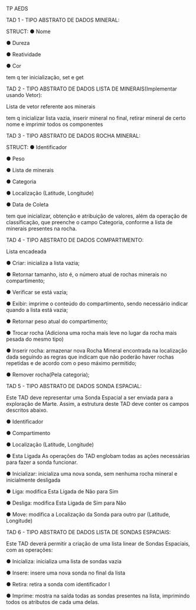 TP AEDS

TAD 1 - TIPO ABSTRATO DE DADOS MINERAL:

STRUCT:
● Nome

● Dureza

● Reatividade

● Cor


tem q ter inicialização, set e get


TAD 2 -  TIPO ABSTRATO DE DADOS LISTA DE MINERAIS(Implementar usando Vetor):

Lista de vetor referente aos minerais

tem q inicializar lista vazia, inserir mineral no final, retirar mineral de certo nome e imprimir todos os componentes

TAD 3 -  TIPO ABSTRATO DE DADOS ROCHA MINERAL:

STRUCT:
 ● Identificador
 
 ● Peso

 ● Lista de minerais

 ● Categoria

 ● Localização (Latitude, Longitude)
 
 ● Data de Coleta

tem que inicializar, obtenção e atribuição de valores, além da
operação de classificação, que preenche o campo Categoria, conforme a lista de minerais
presentes na rocha.

 TAD 4 -  TIPO ABSTRATO DE DADOS COMPARTIMENTO:

 Lista encadeada 

 ● Criar: inicializa a lista vazia;
 
 ● Retornar tamanho, isto é, o número atual de rochas minerais no compartimento;
 
 ● Verificar se está vazia;
 
 ● Exibir: imprime o conteúdo do compartimento, sendo necessário indicar quando a lista
 está vazia;
 
 ● Retornar peso atual do compartimento;
 
 ● Trocar rocha (Adiciona uma rocha mais leve no lugar da rocha mais pesada do mesmo
 tipo)
 
 ● Inserir rocha: armazenar nova Rocha Mineral encontrada na localização dada seguindo
 as regras que indicam que não poderão haver rochas repetidas e de acordo com o peso
 máximo permitido;
 
 ● Remover rocha(Pela categoria);

 TAD 5 - TIPO ABSTRATO DE DADOS SONDA ESPACIAL:

 Este TAD deve representar uma Sonda Espacial a ser enviada para a exploração de Marte.
 Assim, a estrutura deste TAD deve conter os campos descritos abaixo.
 
 ● Identificador
 
 ● Compartimento
 
 ● Localização (Latitude, Longitude)
 
 ● Esta Ligada
 As operações do TAD englobam todas as ações necessárias para fazer a sonda funcionar.
 
 ● Inicializar: inicializa uma nova sonda, sem nenhuma rocha mineral e inicialmente
 desligada
 
 ● Liga: modifica Esta Ligada de Não para Sim
 
 ● Desliga: modifica Esta Ligada de Sim para Não
 
 ● Move: modifica a Localização da Sonda para outro par (Latitude, Longitude)

 TAD 6 - TIPO ABSTRATO DE DADOS LISTA DE SONDAS ESPACIAIS:

  Este TAD deverá permitir a criação de uma lista linear de Sondas Espaciais, com as operações:
 
 ● Inicializa: inicializa uma lista de sondas vazia
 
 ● Insere: insere uma nova sonda no final da lista
 
 ● Retira: retira a sonda com identificador I
 
 ● Imprime: mostra na saída todas as sondas presentes na lista, imprimindo todos os
    atributos de cada uma delas.
